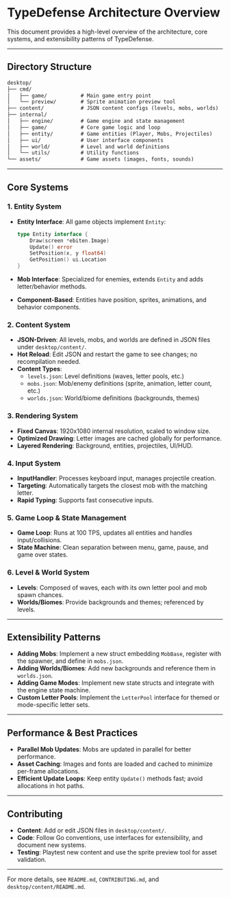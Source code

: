 # TypeDefense Architecture Overview

This document provides a high-level overview of the architecture, core systems, and extensibility patterns of TypeDefense.

---

## Directory Structure

```markdown
desktop/
├── cmd/
│   ├── game/           # Main game entry point
│   └── preview/        # Sprite animation preview tool
├── content/            # JSON content configs (levels, mobs, worlds)
├── internal/
│   ├── engine/         # Game engine and state management
│   ├── game/           # Core game logic and loop
│   ├── entity/         # Game entities (Player, Mobs, Projectiles)
│   ├── ui/             # User interface components
│   ├── world/          # Level and world definitions
│   └── utils/          # Utility functions
└── assets/             # Game assets (images, fonts, sounds)
```

---

## Core Systems

### 1. Entity System

- **Entity Interface**: All game objects implement `Entity`:

  ```go
  type Entity interface {
      Draw(screen *ebiten.Image)
      Update() error
      SetPosition(x, y float64)
      GetPosition() ui.Location
  }
  ```

- **Mob Interface**: Specialized for enemies, extends `Entity` and adds letter/behavior methods.
- **Component-Based**: Entities have position, sprites, animations, and behavior components.

### 2. Content System

- **JSON-Driven**: All levels, mobs, and worlds are defined in JSON files under `desktop/content/`.
- **Hot Reload**: Edit JSON and restart the game to see changes; no recompilation needed.
- **Content Types**:
  - `levels.json`: Level definitions (waves, letter pools, etc.)
  - `mobs.json`: Mob/enemy definitions (sprite, animation, letter count, etc.)
  - `worlds.json`: World/biome definitions (backgrounds, themes)

### 3. Rendering System

- **Fixed Canvas**: 1920x1080 internal resolution, scaled to window size.
- **Optimized Drawing**: Letter images are cached globally for performance.
- **Layered Rendering**: Background, entities, projectiles, UI/HUD.

### 4. Input System

- **InputHandler**: Processes keyboard input, manages projectile creation.
- **Targeting**: Automatically targets the closest mob with the matching letter.
- **Rapid Typing**: Supports fast consecutive inputs.

### 5. Game Loop & State Management

- **Game Loop**: Runs at 100 TPS, updates all entities and handles input/collisions.
- **State Machine**: Clean separation between menu, game, pause, and game over states.

### 6. Level & World System

- **Levels**: Composed of waves, each with its own letter pool and mob spawn chances.
- **Worlds/Biomes**: Provide backgrounds and themes; referenced by levels.

---

## Extensibility Patterns

- **Adding Mobs**: Implement a new struct embedding `MobBase`, register with the spawner, and define in `mobs.json`.
- **Adding Worlds/Biomes**: Add new backgrounds and reference them in `worlds.json`.
- **Adding Game Modes**: Implement new state structs and integrate with the engine state machine.
- **Custom Letter Pools**: Implement the `LetterPool` interface for themed or mode-specific letter sets.

---

## Performance & Best Practices

- **Parallel Mob Updates**: Mobs are updated in parallel for better performance.
- **Asset Caching**: Images and fonts are loaded and cached to minimize per-frame allocations.
- **Efficient Update Loops**: Keep entity `Update()` methods fast; avoid allocations in hot paths.

---

## Contributing

- **Content**: Add or edit JSON files in `desktop/content/`.
- **Code**: Follow Go conventions, use interfaces for extensibility, and document new systems.
- **Testing**: Playtest new content and use the sprite preview tool for asset validation.

---

For more details, see `README.md`, `CONTRIBUTING.md`, and `desktop/content/README.md`.
